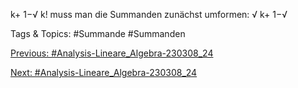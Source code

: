 k+ 1−√
k!
muss man die Summanden zunächst umformen:
√
k+ 1−√

   Tags & Topics:
   #Summande
   #Summanden

[Previous: #Analysis-Lineare_Algebra-230308_24](Analysis-Lineare_Algebra-230308_24.md)

[Next: #Analysis-Lineare_Algebra-230308_24](Analysis-Lineare_Algebra-230308_24.md)